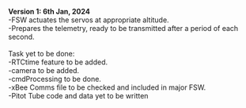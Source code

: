 <b>Version 1: 6th Jan, 2024 </b><br>
-FSW actuates the servos at appropriate altitude. <br>
-Prepares the telemetry, ready to be transmitted after a period of each second. <br>
<br>
Task yet to be done: <br>
-RTCtime feature to be added. <br>
-camera to be added. <br>
-cmdProcessing to be done. <br>
-xBee Comms file to be checked and included in major FSW. <br>
-Pitot Tube code and data yet to be written <br>
